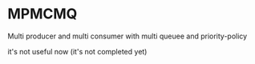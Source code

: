 # MPMCMQ
Multi producer and multi consumer with multi queuee and priority-policy

it's not useful now (‌it's not completed yet)

